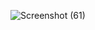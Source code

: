 ![Screenshot (61)](https://user-images.githubusercontent.com/62549297/118410027-100ecb80-b6ab-11eb-9d3c-8f562d74eb91.png)
